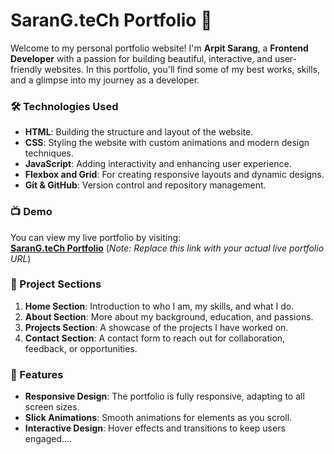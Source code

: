 # SaranG.teCh Portfolio 🚀

Welcome to my personal portfolio website! I'm **Arpit Sarang**, a **Frontend Developer** with a passion for building beautiful, interactive, and user-friendly websites. In this portfolio, you'll find some of my best works, skills, and a glimpse into my journey as a developer.

### 🛠️ Technologies Used

- **HTML**: Building the structure and layout of the website.
- **CSS**: Styling the website with custom animations and modern design techniques.
- **JavaScript**: Adding interactivity and enhancing user experience.
- **Flexbox and Grid**: For creating responsive layouts and dynamic designs.
- **Git & GitHub**: Version control and repository management.

### 📺 Demo

You can view my live portfolio by visiting:  
[**SaranG.teCh Portfolio**](https://codemaverick-143.github.io/My-Portfolio/)
(*Note: Replace this link with your actual live portfolio URL*)

### 📂 Project Sections

1. **Home Section**: Introduction to who I am, my skills, and what I do.
2. **About Section**: More about my background, education, and passions.
3. **Projects Section**: A showcase of the projects I have worked on.
4. **Contact Section**: A contact form to reach out for collaboration, feedback, or opportunities.

### 🧰 Features

- **Responsive Design**: The portfolio is fully responsive, adapting to all screen sizes.
- **Slick Animations**: Smooth animations for elements as you scroll.
- **Interactive Design**: Hover effects and transitions to keep users engaged....



